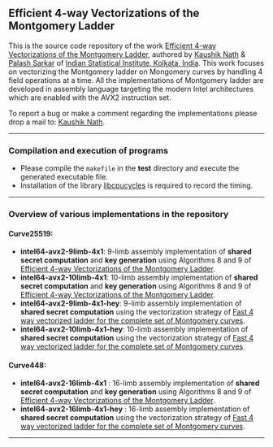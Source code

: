 ## Efficient 4-way Vectorizations of the Montgomery Ladder

This is the source code repository of the work [Efficient 4-way Vectorizations of the Montgomery Ladder](https://ieeexplore.ieee.org/document/9359500), authored by [Kaushik Nath](kaushik.nath@yahoo.in) & [Palash Sarkar](palash@isical.ac.in) of [Indian Statistical Institute, Kolkata, India](https://www.isical.ac.in).
This work focuses on vectorizing the Montgomery ladder on Mongomery curves by handling 4 field operations at a time. All the implementations of Montgomery ladder are developed in assembly language targeting the modern Intel architectures which are enabled with the AVX2 instruction set.

To report a bug or make a comment regarding the implementations please drop a mail to: [Kaushik Nath](kaushik.nath@yahoo.in).

---

### Compilation and execution of programs 
    
* Please compile the ```makefile``` in the **test** directory and execute the generated executable file. 
* Installation of the library [libcpucycles](https://cpucycles.cr.yp.to/) is required to record the timing.
---

### Overview of various implementations in the repository

#### Curve25519:

* **intel64-avx2-9limb-4x1**: 9-limb assembly implementation of **shared secret computation** and **key generation** using Algorithms 8 and 9 of [Efficient 4-way Vectorizations of the Montgomery Ladder](https://ieeexplore.ieee.org/document/9359500).
* **intel64-avx2-10limb-4x1**: 10-limb assembly implementation of **shared secret computation** and **key generation** using Algorithms 8 and 9 of [Efficient 4-way Vectorizations of the Montgomery Ladder](https://ieeexplore.ieee.org/document/9359500).
* **intel64-avx2-9limb-4x1-hey**: 9-limb assembly implementation of **shared secret computation** using the vectorization strategy of [Fast 4 way vectorized ladder for the complete set of Montgomery curves](https://dergipark.org.tr/en/pub/ijiss/issue/70915/1092624). 
* **intel64-avx2-10limb-4x1-hey**: 10-limb assembly implementation of **shared secret computation** using the vectorization strategy of [Fast 4 way vectorized ladder for the complete set of Montgomery curves](https://dergipark.org.tr/en/pub/ijiss/issue/70915/1092624).

    
#### Curve448:

* **intel64-avx2-16limb-4x1**  : 16-limb assembly implementation of **shared secret computation** and **key generation** using Algorithms 8 and 9 of [Efficient 4-way Vectorizations of the Montgomery Ladder](https://ieeexplore.ieee.org/document/9359500).
* **intel64-avx2-16limb-4x1-hey**  : 16-limb assembly implementation of **shared secret computation** using the vectorization strategy of [Fast 4 way vectorized ladder for the complete set of Montgomery curves](https://eprint.iacr.org/2020/388.pdf).

---    
